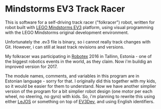# Mindstorms EV3 Track Racer

This is software for a self-driving track racer ("folkracer") robot, written for robot built with [LEGO Mindstorms EV3](https://www.lego.com/mindstorms "LEGO Mindstorms EV3") platform, using visual programming with the LEGO Mindstorms original development environment.

Unfortunately the .ev3 file is binary, so i cannot really track changes with Git. However, i can still at least track revisions and versions.

My folkracer was participating in [Robotex](http://www.robotex.ee "Robotex") 2016 in Tallinn, Estonia - one of the biggest robotics events in the world, as they claim. Now i'm buildig an improved version for 2017.

The module names, comments, and variables in this program are in Estonian language - sorry for that. I originally did this together with my kids, so it would be easier for them to understand. Now we have another simplier version of the program for a bit simplier robot design (one motor per each wheel, no steering, no gyro) with kids. So, i'm planning to rewrite this using either [LeJOS](http://www.lejos.org/ "LeJOS") or something on top of [EV3Dev](http://www.ev3dev.org "EV3Dev"), and using English identifiers.